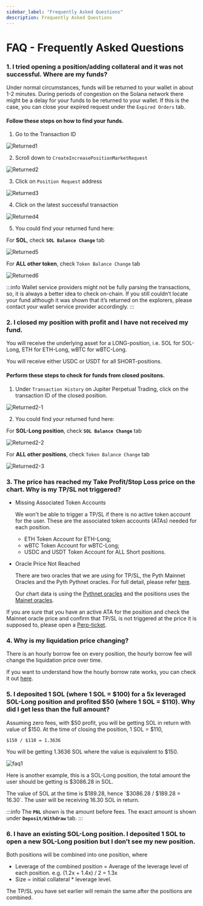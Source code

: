 ```yaml
---
sidebar_label: "Frequently Asked Questions"
description: Frequently Asked Questions
---
```


# FAQ - Frequently Asked Questions

### 1. I tried opening a position/adding collateral and it was not successful. Where are my funds?

Under normal circumstances, funds will be returned to your wallet in about 1-2 minutes. During periods of congestion on the Solana network there might be a delay for your funds to be returned to your wallet. If this is the case, you can close your expired request under the `Expired Orders` tab.

#### Follow these steps on how to find your funds.

1. Go to the Transaction ID

![Returned1](returned1.png)

2. Scroll down to `CreateIncreasePositionMarketRequest`

![Returned2](returned2.png)

3. Click on `Position Request` address

![Returned3](returned3.png)

4. Click on the latest successful transaction

![Returned4](returned4.png)

5. You could find your returned fund here:

For **SOL**, check **`SOL Balance Change`** tab

![Returned5](returned5.png)

For **ALL other token**, check `Token Balance Change` tab

![Returned6](returned6.png)

:::info
Wallet service providers might not be fully parsing the transactions, so, it is always a better idea to check on-chain. If you still couldn’t locate your fund although it was shown that it’s returned on the explorers, please contact your wallet service provider accordingly.
:::

### 2. I closed my position with profit and I have not received my fund.

You will receive the underlying asset for a LONG-position, i.e. SOL for SOL-Long, ETH for ETH-Long, wBTC for wBTC-Long.

You will receive either USDC or USDT for all SHORT-positions.

#### Perform these steps to check for funds from closed positons.

1. Under `Transaction History` on Jupiter Perpetual Trading, click on the transaction ID of the closed position.

![Returned2-1](returned2-1.png)

2. You could find your returned fund here:

For **SOL-Long position**, check **`SOL Balance Change`** tab

![Returned2-2](returned2-2.png)

For **ALL other positions**, check `Token Balance Change` tab

![Returned2-3](returned2-3.png)

### 3. The price has reached my Take Profit/Stop Loss price on the chart. Why is my TP/SL not triggered?

- Missing Associated Token Accounts

  We won't be able to trigger a TP/SL if there is no active token account for the user. These are the associated token accounts (ATAs) needed for each position.

  - ETH Token Account for ETH-Long;
  - wBTC Token Account for wBTC-Long;
  - USDC and USDT Token Account for ALL Short positions.

- Oracle Price Not Reached

  There are two oracles that we are using for TP/SL, the Pyth Mainnet Oracles and the Pyth Pythnet oracles. For full detail, please refer [here](https://station.jup.ag/guides/perpetual-exchange/how-it-works#oracle).

  Our chart data is using the [Pythnet oracles](https://pyth.network/price-feeds/crypto-sol-usd?cluster=pythnet) and the positions uses the [Mainet oracles](https://pyth.network/price-feeds/crypto-sol-usd?cluster=solana-mainnet-beta).

If you are sure that you have an active ATA for the position and check the Mainnet oracle price and confirm that TP/SL is not triggered at the price it is supposed to, please open a [Perp-ticket](https://discord.com/channels/897540204506775583/1197460751556804608).

### 4. Why is my liquidation price changing?

There is an hourly borrow fee on every position, the hourly borrow fee will change the liquidation price over time.

If you want to understand how the hourly borrow rate works, you can check it out [here](https://station.jup.ag/guides/perpetual-exchange/how-it-works#hourly-borrow-rate).

### 5. I deposited 1 SOL (where 1 SOL = $100) for a 5x leveraged SOL-Long position and profited $50 (where 1 SOL = $110). Why did I get less than the full amount?

Assuming zero fees, with $50 profit, you will be getting SOL in return with value of $150.
At the time of closing the position, 1 SOL = $110,

```
$150 / $110 = 1.3636
```

You will be getting 1.3636 SOL where the value is equivalent to $150.

![faq1](./faq1.png)

Here is another example, this is a SOL-Long position, the total amount the user should be getting is $3086.28 in SOL.

The value of SOL at the time is $189.28, hence `$3086.28 / $189.28 = 16.30`. The user will be receiving 16.30 SOL in return.

:::info
The **`PNL`** shown is the amount before fees. The exact amount is shown under **`Deposit/Withdraw`** tab.
:::

### 6. I have an existing SOL-Long position. I deposited 1 SOL to open a new SOL-Long position but I don’t see my new position.

Both positions will be combined into one position, where

- Leverage of the combined position = Average of the leverage level of each position.
  e.g. (1.2x + 1.4x) / 2 = 1.3x
- Size = initial collateral \* leverage level.

The TP/SL you have set earlier will remain the same after the positions are combined.
